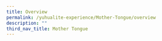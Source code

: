 ```yaml
---
title: Overview
permalink: /yuhualite-experience/Mother-Tongue/overview
description: ""
third_nav_title: Mother Tongue
---
```


